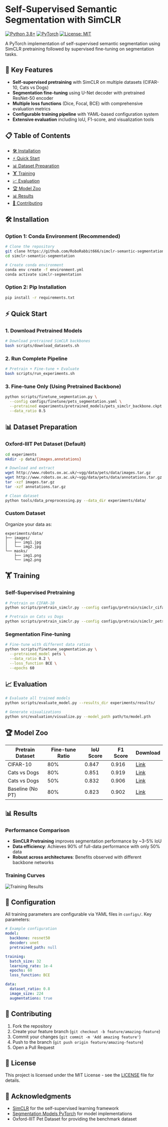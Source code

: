 # Self-Supervised Semantic Segmentation with SimCLR

[![Python 3.8+](https://img.shields.io/badge/python-3.8+-blue.svg)](https://www.python.org/downloads/)
[![PyTorch](https://img.shields.io/badge/PyTorch-1.9+-orange.svg)](https://pytorch.org/)
[![License: MIT](https://img.shields.io/badge/License-MIT-yellow.svg)](https://opensource.org/licenses/MIT)

A PyTorch implementation of self-supervised semantic segmentation using SimCLR pretraining followed by supervised fine-tuning on segmentation tasks.

## 🚀 Key Features

- **Self-supervised pretraining** with SimCLR on multiple datasets (CIFAR-10, Cats vs Dogs)
- **Segmentation fine-tuning** using U-Net decoder with pretrained ResNet-50 encoder
- **Multiple loss functions** (Dice, Focal, BCE) with comprehensive evaluation metrics
- **Configurable training pipeline** with YAML-based configuration system
- **Extensive evaluation** including IoU, F1-score, and visualization tools

## 📋 Table of Contents

- [🛠️ Installation](#installation)
- [⚡ Quick Start](#quick-start)
- [📊 Dataset Preparation](#dataset-preparation)
- [🏋️ Training](#training)
- [📈 Evaluation](#evaluation)
- [🏆 Model Zoo](#model-zoo)
- [📊 Results](#results)
- [🤝 Contributing](#contributing)

## 🛠️ Installation

### Option 1: Conda Environment (Recommended)
```bash
# Clone the repository
git clone https://github.com/RoboRabbit666/simclr-semantic-segmentation.git
cd simclr-semantic-segmentation

# Create conda environment
conda env create -f environment.yml
conda activate simclr-segmentation
```

### Option 2: Pip Installation
```bash
pip install -r requirements.txt
```

## ⚡ Quick Start

### 1. Download Pretrained Models
```bash
# Download pretrained SimCLR backbones
bash scripts/download_datasets.sh
```

### 2. Run Complete Pipeline
```bash
# Pretrain + Fine-tune + Evaluate
bash scripts/run_experiments.sh
```

### 3. Fine-tune Only (Using Pretrained Backbone)
```bash
python scripts/finetune_segmentation.py \
  --config configs/finetune/pets_segmentation.yaml \
  --pretrained experiments/pretrained_models/pets_simclr_backbone.ckpt \
  --data_ratio 0.5
```

## 📊 Dataset Preparation

### Oxford-IIIT Pet Dataset (Default)
```bash
cd experiments
mkdir -p data/{images,annotations}

# Download and extract
wget http://www.robots.ox.ac.uk/~vgg/data/pets/data/images.tar.gz
wget http://www.robots.ox.ac.uk/~vgg/data/pets/data/annotations.tar.gz
tar -xzf images.tar.gz
tar -xzf annotations.tar.gz

# Clean dataset
python tools/data_preprocessing.py --data_dir experiments/data/
```

### Custom Dataset
Organize your data as:
```
experiments/data/
├── images/
│   ├── img1.jpg
│   └── img2.jpg
└── masks/
    ├── img1.png
    └── img2.png
```

## 🏋️ Training

### Self-Supervised Pretraining
```bash
# Pretrain on CIFAR-10
python scripts/pretrain_simclr.py --config configs/pretrain/simclr_cifar10.yaml

# Pretrain on Cats vs Dogs
python scripts/pretrain_simclr.py --config configs/pretrain/simclr_pets.yaml
```

### Segmentation Fine-tuning
```bash
# Fine-tune with different data ratios
python scripts/finetune_segmentation.py \
  --pretrained_model pets \
  --data_ratio 0.2 \
  --loss_function BCE \
  --epochs 60
```

## 📈 Evaluation

```bash
# Evaluate all trained models
python scripts/evaluate_model.py --results_dir experiments/results/

# Generate visualizations
python src/evaluation/visualize.py --model_path path/to/model.pth
```

## 🏆 Model Zoo

| Pretrain Dataset | Fine-tune Ratio | IoU Score | F1 Score | Download |
|------------------|----------------|-----------|----------|----------|
| CIFAR-10        | 80%            | 0.847     | 0.916    | [Link](experiments/pretrained_models/) |
| Cats vs Dogs    | 80%            | 0.851     | 0.919    | [Link](experiments/pretrained_models/) |
| Cats vs Dogs    | 50%            | 0.832     | 0.906    | [Link](experiments/pretrained_models/) |
| Baseline (No PT)| 80%            | 0.823     | 0.902    | [Link](experiments/pretrained_models/) |

## 📊 Results

### Performance Comparison
- **SimCLR Pretraining** improves segmentation performance by ~3-5% IoU
- **Data efficiency**: Achieves 90% of full-data performance with only 50% data
- **Robust across architectures**: Benefits observed with different backbone networks

### Training Curves
![Training Results](docs/images/training_curves.png)

## 🔧 Configuration

All training parameters are configurable via YAML files in `configs/`. Key parameters:

```yaml
# Example configuration
model:
  backbone: resnet50
  decoder: unet
  pretrained_path: null

training:
  batch_size: 32
  learning_rate: 1e-4
  epochs: 60
  loss_function: BCE

data:
  dataset_ratio: 0.8
  image_size: 224
  augmentations: true
```

## 🤝 Contributing

1. Fork the repository
2. Create your feature branch (`git checkout -b feature/amazing-feature`)
3. Commit your changes (`git commit -m 'Add amazing feature'`)
4. Push to the branch (`git push origin feature/amazing-feature`)
5. Open a Pull Request

## 📄 License

This project is licensed under the MIT License - see the [LICENSE](LICENSE) file for details.

## 🙏 Acknowledgments

- [SimCLR](https://arxiv.org/abs/2002.05709) for the self-supervised learning framework
- [Segmentation Models PyTorch](https://github.com/qubvel/segmentation_models.pytorch) for model implementations
- Oxford-IIIT Pet Dataset for providing the benchmark dataset